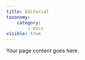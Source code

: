 ```yaml
---
title: Editorial
taxonomy:
    category:
        - docs
visible: true
---
```


Your page content goes here.